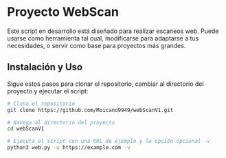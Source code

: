 # Proyecto WebScan

Este script en desarrollo está diseñado para realizar escaneos web. Puede usarse como herramienta tal cual, modificarse para adaptarse a tus necesidades, o servir como base para proyectos más grandes.

## Instalación y Uso

Sigue estos pasos para clonar el repositorio, cambiar al directorio del proyecto y ejecutar el script:

```bash
# Clona el repositorio
git clone https://github.com/Moicano9949/webScanV1.git

# Navega al directorio del proyecto
cd webScanV1

# Ejecuta el script con una URL de ejemplo y la opción opcional -v
python3 web.py -u https://example.com -v
